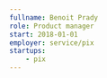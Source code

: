 ```yaml
---
fullname: Benoit Prady
role: Product manager
start: 2018-01-01
employer: service/pix
startups:
    - pix
---
```

